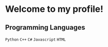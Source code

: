 <!--   my-header-img -->
<html> 
<head>
<h1> Welcome to my profile!</h1>
</head>
<h2> Programming Languages </h2>
<body>
 <code>Python</code>
 <code>C++</code>
 <code>C#</code>
 <code>Javascript</code>
 <code>HTML</code>
</body>
</html>


                                                                                                                                                                                                                                                                                                                                                                                                                                                                                                                                                                                                       
